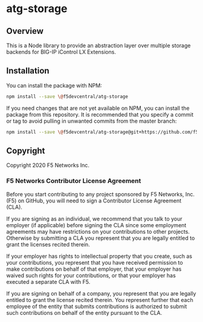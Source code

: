 # atg-storage

## Overview
This is a Node library to provide an abstraction layer over multiple storage backends for BIG-IP iControl LX Extensions. 

## Installation
You can install the package with NPM:
```bash
npm install --save \@f5devcentral/atg-storage
```

If you need changes that are not yet available on NPM, you can install the package from this repository.
It is recommended that you specify a commit or tag to avoid pulling in unwanted commits from the master branch:
```bash
npm install --save \@f5devcentral/atg-storage@git+https://github.com/f5devcentral/atg-storage.git#v0.1.0
```

## Copyright

Copyright 2020 F5 Networks Inc.


### F5 Networks Contributor License Agreement
Before you start contributing to any project sponsored by F5 Networks, Inc. (F5) on GitHub, you will need to sign a Contributor License Agreement (CLA).

If you are signing as an individual, we recommend that you talk to your employer (if applicable) before signing the CLA since some employment agreements may have restrictions on your contributions to other projects. Otherwise by submitting a CLA you represent that you are legally entitled to grant the licenses recited therein.

If your employer has rights to intellectual property that you create, such as your contributions, you represent that you have received permission to make contributions on behalf of that employer, that your employer has waived such rights for your contributions, or that your employer has executed a separate CLA with F5.

If you are signing on behalf of a company, you represent that you are legally entitled to grant the license recited therein. You represent further that each employee of the entity that submits contributions is authorized to submit such contributions on behalf of the entity pursuant to the CLA.
